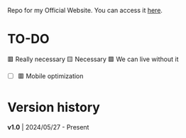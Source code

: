 Repo for my Official Website. You can access it [here](https://sobakintech.sytes.net).


# TO-DO
🟥 Really necessary 🟨 Necessary 🟩 We can live without it

- [ ] 🟥 Mobile optimization

# Version history
**v1.0** | 2024/05/27 - Present
